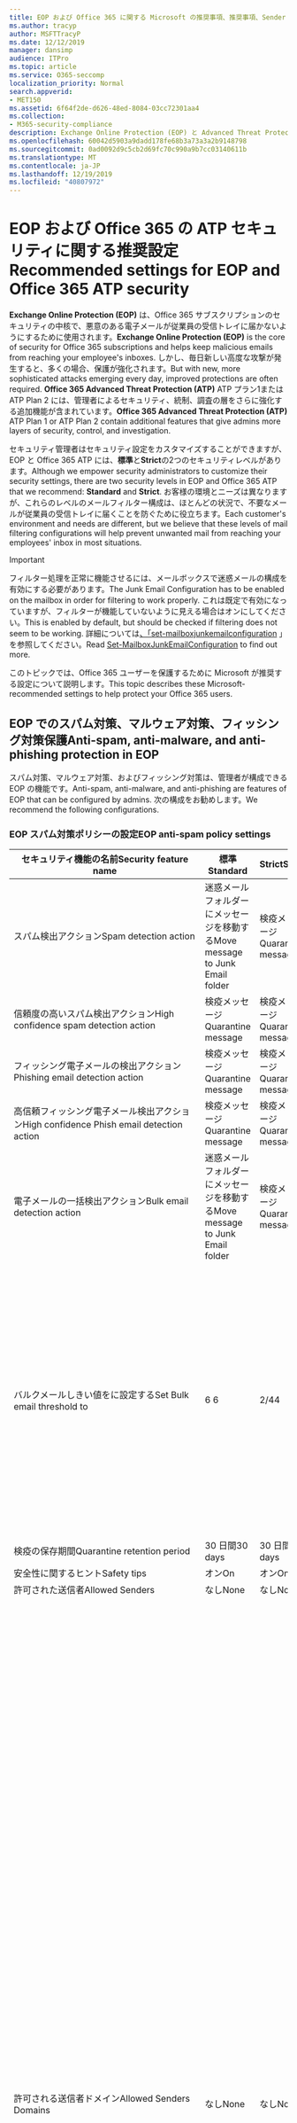 ```yaml
---
title: EOP および Office 365 に関する Microsoft の推奨事項、推奨事項、Sender Policy Framework、ドメインベースのメッセージの報告と適合性、DomainKeys で識別されたメール、手順、使用方法、セキュリティ基準、EOP のベースラインATP、段取り ATP、セットアップ EOP、ATP の構成、EOP、セキュリティ構成の構成
ms.author: tracyp
author: MSFTTracyP
ms.date: 12/12/2019
manager: dansimp
audience: ITPro
ms.topic: article
ms.service: O365-seccomp
localization_priority: Normal
search.appverid:
- MET150
ms.assetid: 6f64f2de-d626-48ed-8084-03cc72301aa4
ms.collection:
- M365-security-compliance
description: Exchange Online Protection (EOP) と Advanced Threat Protection (ATP) のセキュリティ設定のベストプラクティスについて 標準保護に関する現在の推奨事項 より厳しくするには、何を使用する必要がありますか。 Advanced Threat Protection (ATP) も使用している場合、どのようなエクストラを利用できますか?
ms.openlocfilehash: 60042d5903a9dadd178fe68b3a73a3a2b9148798
ms.sourcegitcommit: 0ad0092d9c5cb2d69fc70c990a9b7cc03140611b
ms.translationtype: MT
ms.contentlocale: ja-JP
ms.lasthandoff: 12/19/2019
ms.locfileid: "40807972"
---
```

# <a name="recommended-settings-for-eop-and-office-365-atp-security"></a><span data-ttu-id="9f7b7-106">EOP および Office 365 の ATP セキュリティに関する推奨設定</span><span class="sxs-lookup"><span data-stu-id="9f7b7-106">Recommended settings for EOP and Office 365 ATP security</span></span>

<span data-ttu-id="9f7b7-107">**Exchange Online Protection (EOP)** は、Office 365 サブスクリプションのセキュリティの中核で、悪意のある電子メールが従業員の受信トレイに届かないようにするために使用されます。</span><span class="sxs-lookup"><span data-stu-id="9f7b7-107">**Exchange Online Protection (EOP)** is the core of security for Office 365 subscriptions and helps keep malicious emails from reaching your employee's inboxes.</span></span> <span data-ttu-id="9f7b7-108">しかし、毎日新しい高度な攻撃が発生すると、多くの場合、保護が強化されます。</span><span class="sxs-lookup"><span data-stu-id="9f7b7-108">But with new, more sophisticated attacks emerging every day, improved protections are often required.</span></span> <span data-ttu-id="9f7b7-109">**Office 365 Advanced Threat Protection (ATP)** ATP プラン1または ATP Plan 2 には、管理者によるセキュリティ、統制、調査の層をさらに強化する追加機能が含まれています。</span><span class="sxs-lookup"><span data-stu-id="9f7b7-109">**Office 365 Advanced Threat Protection (ATP)** ATP Plan 1 or ATP Plan 2 contain additional features that give admins more layers of security, control, and investigation.</span></span>

<span data-ttu-id="9f7b7-110">セキュリティ管理者はセキュリティ設定をカスタマイズすることができますが、EOP と Office 365 ATP には、**標準**と**Strict**の2つのセキュリティレベルがあります。</span><span class="sxs-lookup"><span data-stu-id="9f7b7-110">Although we empower security administrators to customize their security settings, there are two security levels in EOP and Office 365 ATP that we recommend: **Standard** and **Strict**.</span></span> <span data-ttu-id="9f7b7-111">お客様の環境とニーズは異なりますが、これらのレベルのメールフィルター構成は、ほとんどの状況で、不要なメールが従業員の受信トレイに届くことを防ぐために役立ちます。</span><span class="sxs-lookup"><span data-stu-id="9f7b7-111">Each customer's environment and needs are different, but we believe that these levels of mail filtering configurations will help prevent unwanted mail from reaching your employees' inbox in most situations.</span></span>

> [!IMPORTANT]
> <span data-ttu-id="9f7b7-112">フィルター処理を正常に機能させるには、メールボックスで迷惑メールの構成を有効にする必要があります。</span><span class="sxs-lookup"><span data-stu-id="9f7b7-112">The Junk Email Configuration has to be enabled on the mailbox in order for filtering to work properly.</span></span> <span data-ttu-id="9f7b7-113">これは既定で有効になっていますが、フィルターが機能していないように見える場合はオンにしてください。</span><span class="sxs-lookup"><span data-stu-id="9f7b7-113">This is enabled by default, but should be checked if filtering does not seem to be working.</span></span> <span data-ttu-id="9f7b7-114">詳細については[、「set-mailboxjunkemailconfiguration](https://docs.microsoft.com/powershell/module/exchange/antispam-antimalware/set-mailboxjunkemailconfiguration) 」を参照してください。</span><span class="sxs-lookup"><span data-stu-id="9f7b7-114">Read [Set-MailboxJunkEmailConfiguration](https://docs.microsoft.com/powershell/module/exchange/antispam-antimalware/set-mailboxjunkemailconfiguration) to find out more.</span></span> 

<span data-ttu-id="9f7b7-115">このトピックでは、Office 365 ユーザーを保護するために Microsoft が推奨する設定について説明します。</span><span class="sxs-lookup"><span data-stu-id="9f7b7-115">This topic describes these Microsoft-recommended settings to help protect your Office 365 users.</span></span>

## <a name="anti-spam-anti-malware-and-anti-phishing-protection-in-eop"></a><span data-ttu-id="9f7b7-116">EOP でのスパム対策、マルウェア対策、フィッシング対策保護</span><span class="sxs-lookup"><span data-stu-id="9f7b7-116">Anti-spam, anti-malware, and anti-phishing protection in EOP</span></span>

<span data-ttu-id="9f7b7-117">スパム対策、マルウェア対策、およびフィッシング対策は、管理者が構成できる EOP の機能です。</span><span class="sxs-lookup"><span data-stu-id="9f7b7-117">Anti-spam, anti-malware, and anti-phishing are features of EOP that can be configured by admins.</span></span> <span data-ttu-id="9f7b7-118">次の構成をお勧めします。</span><span class="sxs-lookup"><span data-stu-id="9f7b7-118">We recommend the following configurations.</span></span>

### <a name="eop-anti-spam-policy-settings"></a><span data-ttu-id="9f7b7-119">EOP スパム対策ポリシーの設定</span><span class="sxs-lookup"><span data-stu-id="9f7b7-119">EOP anti-spam policy settings</span></span>

|<span data-ttu-id="9f7b7-120">セキュリティ機能の名前</span><span class="sxs-lookup"><span data-stu-id="9f7b7-120">Security feature name</span></span>|<span data-ttu-id="9f7b7-121">標準</span><span class="sxs-lookup"><span data-stu-id="9f7b7-121">Standard</span></span>|<span data-ttu-id="9f7b7-122">Strict</span><span class="sxs-lookup"><span data-stu-id="9f7b7-122">Strict</span></span>|<span data-ttu-id="9f7b7-123">コメント</span><span class="sxs-lookup"><span data-stu-id="9f7b7-123">Comment</span></span>|
|---------|---------|---------|---------|
|<span data-ttu-id="9f7b7-124">スパム検出アクション</span><span class="sxs-lookup"><span data-stu-id="9f7b7-124">Spam detection action</span></span>|<span data-ttu-id="9f7b7-125">迷惑メールフォルダーにメッセージを移動する</span><span class="sxs-lookup"><span data-stu-id="9f7b7-125">Move message to Junk Email folder</span></span>|<span data-ttu-id="9f7b7-126">検疫メッセージ</span><span class="sxs-lookup"><span data-stu-id="9f7b7-126">Quarantine message</span></span>||
|<span data-ttu-id="9f7b7-127">信頼度の高いスパム検出アクション</span><span class="sxs-lookup"><span data-stu-id="9f7b7-127">High confidence spam detection action</span></span>|<span data-ttu-id="9f7b7-128">検疫メッセージ</span><span class="sxs-lookup"><span data-stu-id="9f7b7-128">Quarantine message</span></span>|<span data-ttu-id="9f7b7-129">検疫メッセージ</span><span class="sxs-lookup"><span data-stu-id="9f7b7-129">Quarantine message</span></span>||
|<span data-ttu-id="9f7b7-130">フィッシング電子メールの検出アクション</span><span class="sxs-lookup"><span data-stu-id="9f7b7-130">Phishing email detection action</span></span>|<span data-ttu-id="9f7b7-131">検疫メッセージ</span><span class="sxs-lookup"><span data-stu-id="9f7b7-131">Quarantine message</span></span>|<span data-ttu-id="9f7b7-132">検疫メッセージ</span><span class="sxs-lookup"><span data-stu-id="9f7b7-132">Quarantine message</span></span>||
|<span data-ttu-id="9f7b7-133">高信頼フィッシング電子メール検出アクション</span><span class="sxs-lookup"><span data-stu-id="9f7b7-133">High confidence Phish email detection action</span></span>|<span data-ttu-id="9f7b7-134">検疫メッセージ</span><span class="sxs-lookup"><span data-stu-id="9f7b7-134">Quarantine message</span></span>|<span data-ttu-id="9f7b7-135">検疫メッセージ</span><span class="sxs-lookup"><span data-stu-id="9f7b7-135">Quarantine message</span></span>||
|<span data-ttu-id="9f7b7-136">電子メールの一括検出アクション</span><span class="sxs-lookup"><span data-stu-id="9f7b7-136">Bulk email detection action</span></span>|<span data-ttu-id="9f7b7-137">迷惑メールフォルダーにメッセージを移動する</span><span class="sxs-lookup"><span data-stu-id="9f7b7-137">Move message to Junk Email folder</span></span>|<span data-ttu-id="9f7b7-138">検疫メッセージ</span><span class="sxs-lookup"><span data-stu-id="9f7b7-138">Quarantine message</span></span>||
|<span data-ttu-id="9f7b7-139">バルクメールしきい値をに設定する</span><span class="sxs-lookup"><span data-stu-id="9f7b7-139">Set Bulk email threshold to</span></span>|<span data-ttu-id="9f7b7-140">6 </span><span class="sxs-lookup"><span data-stu-id="9f7b7-140">6</span></span>|<span data-ttu-id="9f7b7-141">2/4</span><span class="sxs-lookup"><span data-stu-id="9f7b7-141">4</span></span>|<span data-ttu-id="9f7b7-142">現在、既定値は7ですが、これは6に変更することをお勧めします。</span><span class="sxs-lookup"><span data-stu-id="9f7b7-142">The default value is currently 7, but we recommend that you change it to 6.</span></span> <span data-ttu-id="9f7b7-143">詳細については、「[バルク苦情レベルの値](bulk-complaint-level-values.md)」を参照してください。</span><span class="sxs-lookup"><span data-stu-id="9f7b7-143">For details, see [Bulk Complaint Level values](bulk-complaint-level-values.md).</span></span>|
|<span data-ttu-id="9f7b7-144">検疫の保存期間</span><span class="sxs-lookup"><span data-stu-id="9f7b7-144">Quarantine retention period</span></span>|<span data-ttu-id="9f7b7-145">30 日間</span><span class="sxs-lookup"><span data-stu-id="9f7b7-145">30 days</span></span>|<span data-ttu-id="9f7b7-146">30 日間</span><span class="sxs-lookup"><span data-stu-id="9f7b7-146">30 days</span></span>||
|<span data-ttu-id="9f7b7-147">安全性に関するヒント</span><span class="sxs-lookup"><span data-stu-id="9f7b7-147">Safety tips</span></span>|<span data-ttu-id="9f7b7-148">オン</span><span class="sxs-lookup"><span data-stu-id="9f7b7-148">On</span></span>|<span data-ttu-id="9f7b7-149">オン</span><span class="sxs-lookup"><span data-stu-id="9f7b7-149">On</span></span>||
|<span data-ttu-id="9f7b7-150">許可された送信者</span><span class="sxs-lookup"><span data-stu-id="9f7b7-150">Allowed Senders</span></span>|<span data-ttu-id="9f7b7-151">なし</span><span class="sxs-lookup"><span data-stu-id="9f7b7-151">None</span></span>|<span data-ttu-id="9f7b7-152">なし</span><span class="sxs-lookup"><span data-stu-id="9f7b7-152">None</span></span>||
|<span data-ttu-id="9f7b7-153">許可される送信者ドメイン</span><span class="sxs-lookup"><span data-stu-id="9f7b7-153">Allowed Senders Domains</span></span>|<span data-ttu-id="9f7b7-154">なし</span><span class="sxs-lookup"><span data-stu-id="9f7b7-154">None</span></span>|<span data-ttu-id="9f7b7-155">なし</span><span class="sxs-lookup"><span data-stu-id="9f7b7-155">None</span></span>|<span data-ttu-id="9f7b7-156">自分が所有する (_承認済みドメイン_とも呼ばれる) ドメインを許可された送信者の一覧に追加する必要はありません。</span><span class="sxs-lookup"><span data-stu-id="9f7b7-156">Adding domains that you own (also known as _accepted domains_) to the allowed senders list is not required.</span></span> <span data-ttu-id="9f7b7-157">実際には、悪意のある俳優が、フィルターによって除外されるメールを送信するような機会を作成するため、高いリスクと見なされます。[**スパム対策設定**] ページの [セキュリティ & コンプライアンスセンター] で[スプーフィングインテリジェンス](learn-about-spoof-intelligence.md)を使用して、組織の一部であるドメインを偽装している、または外部ドメインのスプーフィングを行っているすべての送信者を確認します。</span><span class="sxs-lookup"><span data-stu-id="9f7b7-157">In fact, it's considered high risk since it creates opportunities for bad actors to send you mail that would otherwise be filtered out. Use [spoof intelligence](learn-about-spoof-intelligence.md) in the Security & Compliance Center on the **Anti-spam settings** page to review all senders who are spoofing either domains that are part of your organization, or spoofing external domains.</span></span>|
|<span data-ttu-id="9f7b7-158">受信拒否リスト</span><span class="sxs-lookup"><span data-stu-id="9f7b7-158">Blocked Senders</span></span>|<span data-ttu-id="9f7b7-159">なし</span><span class="sxs-lookup"><span data-stu-id="9f7b7-159">None</span></span>|<span data-ttu-id="9f7b7-160">なし</span><span class="sxs-lookup"><span data-stu-id="9f7b7-160">None</span></span>||
|<span data-ttu-id="9f7b7-161">受信拒否ドメイン</span><span class="sxs-lookup"><span data-stu-id="9f7b7-161">Blocked Senders domains</span></span>|<span data-ttu-id="9f7b7-162">なし</span><span class="sxs-lookup"><span data-stu-id="9f7b7-162">None</span></span>|<span data-ttu-id="9f7b7-163">なし</span><span class="sxs-lookup"><span data-stu-id="9f7b7-163">None</span></span>||
|<span data-ttu-id="9f7b7-164">エンドユーザーのスパム通知の頻度</span><span class="sxs-lookup"><span data-stu-id="9f7b7-164">End user spam notification frequency</span></span>|<span data-ttu-id="9f7b7-165">有効</span><span class="sxs-lookup"><span data-stu-id="9f7b7-165">Enabled</span></span>|<span data-ttu-id="9f7b7-166">有効</span><span class="sxs-lookup"><span data-stu-id="9f7b7-166">Enabled</span></span>|<span data-ttu-id="9f7b7-167">3 日間</span><span class="sxs-lookup"><span data-stu-id="9f7b7-167">3 days</span></span>|
|<span data-ttu-id="9f7b7-168">ゼロ時間自動削除</span><span class="sxs-lookup"><span data-stu-id="9f7b7-168">Zero Hour auto purge</span></span>|<span data-ttu-id="9f7b7-169">オン</span><span class="sxs-lookup"><span data-stu-id="9f7b7-169">On</span></span>|<span data-ttu-id="9f7b7-170">オン</span><span class="sxs-lookup"><span data-stu-id="9f7b7-170">On</span></span>|<span data-ttu-id="9f7b7-171">スパムとフィッシング ZAP の両方</span><span class="sxs-lookup"><span data-stu-id="9f7b7-171">For both Spam and Phish ZAP</span></span>|
|<span data-ttu-id="9f7b7-172">MarkAsSpamBulkMail</span><span class="sxs-lookup"><span data-stu-id="9f7b7-172">MarkAsSpamBulkMail</span></span>|<span data-ttu-id="9f7b7-173">オン</span><span class="sxs-lookup"><span data-stu-id="9f7b7-173">On</span></span>|<span data-ttu-id="9f7b7-174">オン</span><span class="sxs-lookup"><span data-stu-id="9f7b7-174">On</span></span>|<span data-ttu-id="9f7b7-175">この設定は、PowerShell でのみ使用できます。</span><span class="sxs-lookup"><span data-stu-id="9f7b7-175">This setting is only available in PowerShell</span></span>|

<span data-ttu-id="9f7b7-176">高度なスパムフィルターと呼ばれる、この記述時に廃止されたスパム対策ポリシーには、その他のパラメーターがいくつかあります。</span><span class="sxs-lookup"><span data-stu-id="9f7b7-176">There are several other parameters in the Anti-spam policy called Advanced Spam filter that are being deprecated at the time of this writing.</span></span> <span data-ttu-id="9f7b7-177">これらの推奨設定は、標準レベルと厳密なレベルの両方で**オフ**にすることをお勧めします。</span><span class="sxs-lookup"><span data-stu-id="9f7b7-177">Our recommended settings for these are to turn them **OFF** for both Standard and Strict levels:</span></span>

|<span data-ttu-id="9f7b7-178">セキュリティ機能の名前</span><span class="sxs-lookup"><span data-stu-id="9f7b7-178">Security feature name</span></span>| <span data-ttu-id="9f7b7-179">Comments</span><span class="sxs-lookup"><span data-stu-id="9f7b7-179">Comments</span></span> |
|---------|---------|
|<span data-ttu-id="9f7b7-180">IncreaseScoreWithImageLinks</span><span class="sxs-lookup"><span data-stu-id="9f7b7-180">IncreaseScoreWithImageLinks</span></span>| |
|<span data-ttu-id="9f7b7-181">IncreaseScoreWithNumericIps</span><span class="sxs-lookup"><span data-stu-id="9f7b7-181">IncreaseScoreWithNumericIps</span></span>| |
|<span data-ttu-id="9f7b7-182">IncreaseScoreWithRedirectToOtherPort</span><span class="sxs-lookup"><span data-stu-id="9f7b7-182">IncreaseScoreWithRedirectToOtherPort</span></span>| |
|<span data-ttu-id="9f7b7-183">IncreaseScoreWithBizOrInfoUrls</span><span class="sxs-lookup"><span data-stu-id="9f7b7-183">IncreaseScoreWithBizOrInfoUrls</span></span>| |
|<span data-ttu-id="9f7b7-184">MarkAsSpamEmptyMessages</span><span class="sxs-lookup"><span data-stu-id="9f7b7-184">MarkAsSpamEmptyMessages</span></span>| |
|<span data-ttu-id="9f7b7-185">MarkAsSpamJavaScriptInHtml</span><span class="sxs-lookup"><span data-stu-id="9f7b7-185">MarkAsSpamJavaScriptInHtml</span></span>| |
|<span data-ttu-id="9f7b7-186">MarkAsSpamFramesInHtml</span><span class="sxs-lookup"><span data-stu-id="9f7b7-186">MarkAsSpamFramesInHtml</span></span>| |
|<span data-ttu-id="9f7b7-187">MarkAsSpamObjectTagsInHtml</span><span class="sxs-lookup"><span data-stu-id="9f7b7-187">MarkAsSpamObjectTagsInHtml</span></span>| |
|<span data-ttu-id="9f7b7-188">MarkAsSpamEmbedTagsInHtml</span><span class="sxs-lookup"><span data-stu-id="9f7b7-188">MarkAsSpamEmbedTagsInHtml</span></span>| |
|<span data-ttu-id="9f7b7-189">MarkAsSpamFormTagsInHtml</span><span class="sxs-lookup"><span data-stu-id="9f7b7-189">MarkAsSpamFormTagsInHtml</span></span>| |
|<span data-ttu-id="9f7b7-190">MarkAsSpamWebBugsInHtml</span><span class="sxs-lookup"><span data-stu-id="9f7b7-190">MarkAsSpamWebBugsInHtml</span></span>| |
|<span data-ttu-id="9f7b7-191">MarkAsSpamSensitiveWordList</span><span class="sxs-lookup"><span data-stu-id="9f7b7-191">MarkAsSpamSensitiveWordList</span></span>| |
|<span data-ttu-id="9f7b7-192">MarkAsSpamFromAddressAuthFail</span><span class="sxs-lookup"><span data-stu-id="9f7b7-192">MarkAsSpamFromAddressAuthFail</span></span>| |
|<span data-ttu-id="9f7b7-193">MarkAsSpamNdrBackscatter</span><span class="sxs-lookup"><span data-stu-id="9f7b7-193">MarkAsSpamNdrBackscatter</span></span>| |
|<span data-ttu-id="9f7b7-194">MarkAsSpamSpfRecordHardFail</span><span class="sxs-lookup"><span data-stu-id="9f7b7-194">MarkAsSpamSpfRecordHardFail</span></span>| |

#### <a name="eop-outbound-spam-filter-policy-settings"></a><span data-ttu-id="9f7b7-195">EOP 送信スパムフィルターポリシーの設定</span><span class="sxs-lookup"><span data-stu-id="9f7b7-195">EOP outbound spam filter policy settings</span></span>

|<span data-ttu-id="9f7b7-196">セキュリティ機能の名前</span><span class="sxs-lookup"><span data-stu-id="9f7b7-196">Security feature name</span></span>|<span data-ttu-id="9f7b7-197">標準</span><span class="sxs-lookup"><span data-stu-id="9f7b7-197">Standard</span></span>|<span data-ttu-id="9f7b7-198">Strict</span><span class="sxs-lookup"><span data-stu-id="9f7b7-198">Strict</span></span>|<span data-ttu-id="9f7b7-199">コメント</span><span class="sxs-lookup"><span data-stu-id="9f7b7-199">Comment</span></span>|
|---------|---------|---------|---------|
|<span data-ttu-id="9f7b7-200">送信スパムポリシーの受信者の制限-外部時間の制限</span><span class="sxs-lookup"><span data-stu-id="9f7b7-200">Outbound spam policy Recipient Limits - External hourly limit</span></span>|<span data-ttu-id="9f7b7-201">500</span><span class="sxs-lookup"><span data-stu-id="9f7b7-201">500</span></span>|<span data-ttu-id="9f7b7-202">400</span><span class="sxs-lookup"><span data-stu-id="9f7b7-202">400</span></span>||
|<span data-ttu-id="9f7b7-203">送信スパムポリシーの受信者の制限-内部時間の制限</span><span class="sxs-lookup"><span data-stu-id="9f7b7-203">Outbound spam policy Recipient Limits - Internal hourly limit</span></span>|<span data-ttu-id="9f7b7-204">1000</span><span class="sxs-lookup"><span data-stu-id="9f7b7-204">1000</span></span>|<span data-ttu-id="9f7b7-205">800</span><span class="sxs-lookup"><span data-stu-id="9f7b7-205">800</span></span>||
|<span data-ttu-id="9f7b7-206">送信スパムポリシー受信者の制限-毎日の制限</span><span class="sxs-lookup"><span data-stu-id="9f7b7-206">Outbound spam policy Recipient Limits - Daily limit</span></span>|<span data-ttu-id="9f7b7-207">1000</span><span class="sxs-lookup"><span data-stu-id="9f7b7-207">1000</span></span>|<span data-ttu-id="9f7b7-208">800</span><span class="sxs-lookup"><span data-stu-id="9f7b7-208">800</span></span>||
|<span data-ttu-id="9f7b7-209">ユーザーが制限を超えた場合のアクション</span><span class="sxs-lookup"><span data-stu-id="9f7b7-209">Action when a user exceeds the limits</span></span>|<span data-ttu-id="9f7b7-210">ユーザーがメールを送信するのを制限する</span><span class="sxs-lookup"><span data-stu-id="9f7b7-210">Restrict the user from sending mail</span></span>|<span data-ttu-id="9f7b7-211">ユーザーがメールを送信するのを制限する</span><span class="sxs-lookup"><span data-stu-id="9f7b7-211">Restrict the user from sending mail</span></span>||

### <a name="eop-anti-malware-policy-settings"></a><span data-ttu-id="9f7b7-212">EOP マルウェア対策ポリシー設定</span><span class="sxs-lookup"><span data-stu-id="9f7b7-212">EOP anti-malware policy settings</span></span>

|<span data-ttu-id="9f7b7-213">セキュリティ機能の名前</span><span class="sxs-lookup"><span data-stu-id="9f7b7-213">Security feature name</span></span>|<span data-ttu-id="9f7b7-214">標準</span><span class="sxs-lookup"><span data-stu-id="9f7b7-214">Standard</span></span>|<span data-ttu-id="9f7b7-215">Strict</span><span class="sxs-lookup"><span data-stu-id="9f7b7-215">Strict</span></span>|<span data-ttu-id="9f7b7-216">コメント</span><span class="sxs-lookup"><span data-stu-id="9f7b7-216">Comment</span></span>|
|---------|---------|---------|---------|
|<span data-ttu-id="9f7b7-217">マルウェア検出応答</span><span class="sxs-lookup"><span data-stu-id="9f7b7-217">Malware Detection Response</span></span>|<span data-ttu-id="9f7b7-218">いいえ</span><span class="sxs-lookup"><span data-stu-id="9f7b7-218">No</span></span>|<span data-ttu-id="9f7b7-219">いいえ</span><span class="sxs-lookup"><span data-stu-id="9f7b7-219">No</span></span>|<span data-ttu-id="9f7b7-220">マルウェアが電子メールの添付ファイルで検出されると、メッセージは検疫され、管理者のみが解放できるようになります。</span><span class="sxs-lookup"><span data-stu-id="9f7b7-220">If malware is detected in an email attachment, the message will be quarantined and can be released only by an admin.</span></span>|
|<span data-ttu-id="9f7b7-221">不審なファイルの種類をブロックするための "一般的な添付ファイルの種類のフィルター"</span><span class="sxs-lookup"><span data-stu-id="9f7b7-221">"Common Attachment Type Filter" for blocking suspicious file types</span></span>|<span data-ttu-id="9f7b7-222">オン</span><span class="sxs-lookup"><span data-stu-id="9f7b7-222">On</span></span>|<span data-ttu-id="9f7b7-223">オン</span><span class="sxs-lookup"><span data-stu-id="9f7b7-223">On</span></span>||
|<span data-ttu-id="9f7b7-224">マルウェアのゼロ時間の自動削除</span><span class="sxs-lookup"><span data-stu-id="9f7b7-224">Malware Zero-hour Auto Purge</span></span>|<span data-ttu-id="9f7b7-225">オン</span><span class="sxs-lookup"><span data-stu-id="9f7b7-225">On</span></span>|<span data-ttu-id="9f7b7-226">オン</span><span class="sxs-lookup"><span data-stu-id="9f7b7-226">On</span></span>||
|<span data-ttu-id="9f7b7-227">配信されていないメッセージの内部送信者に通知する</span><span class="sxs-lookup"><span data-stu-id="9f7b7-227">Notify internal senders of the undelivered message</span></span>|<span data-ttu-id="9f7b7-228">無効</span><span class="sxs-lookup"><span data-stu-id="9f7b7-228">Disabled</span></span>|<span data-ttu-id="9f7b7-229">無効</span><span class="sxs-lookup"><span data-stu-id="9f7b7-229">Disabled</span></span>||
|<span data-ttu-id="9f7b7-230">配信されていないメッセージの外部送信者に通知する</span><span class="sxs-lookup"><span data-stu-id="9f7b7-230">Notify external senders of the undelivered message</span></span>|<span data-ttu-id="9f7b7-231">無効</span><span class="sxs-lookup"><span data-stu-id="9f7b7-231">Disabled</span></span>|<span data-ttu-id="9f7b7-232">無効</span><span class="sxs-lookup"><span data-stu-id="9f7b7-232">Disabled</span></span>||

### <a name="eop-anti-phishing-policy-settings"></a><span data-ttu-id="9f7b7-233">EOP フィッシング対策ポリシー設定</span><span class="sxs-lookup"><span data-stu-id="9f7b7-233">EOP anti-phishing policy settings</span></span>

|<span data-ttu-id="9f7b7-234">セキュリティ機能の名前</span><span class="sxs-lookup"><span data-stu-id="9f7b7-234">Security feature name</span></span>|<span data-ttu-id="9f7b7-235">標準</span><span class="sxs-lookup"><span data-stu-id="9f7b7-235">Standard</span></span>|<span data-ttu-id="9f7b7-236">Strict</span><span class="sxs-lookup"><span data-stu-id="9f7b7-236">Strict</span></span>|<span data-ttu-id="9f7b7-237">コメント</span><span class="sxs-lookup"><span data-stu-id="9f7b7-237">Comment</span></span>|
|---------|---------|---------|---------|
|<span data-ttu-id="9f7b7-238">スプーフィング対策保護を有効にする</span><span class="sxs-lookup"><span data-stu-id="9f7b7-238">Enable anti-spoofing protection</span></span>|<span data-ttu-id="9f7b7-239">オン</span><span class="sxs-lookup"><span data-stu-id="9f7b7-239">On</span></span>|<span data-ttu-id="9f7b7-240">オン</span><span class="sxs-lookup"><span data-stu-id="9f7b7-240">On</span></span>||
|<span data-ttu-id="9f7b7-241">認証されていない送信者を有効にする (タグ付け)</span><span class="sxs-lookup"><span data-stu-id="9f7b7-241">Enable Unauthenticated Sender (tagging)</span></span>|<span data-ttu-id="9f7b7-242">オン</span><span class="sxs-lookup"><span data-stu-id="9f7b7-242">On</span></span>|<span data-ttu-id="9f7b7-243">オン</span><span class="sxs-lookup"><span data-stu-id="9f7b7-243">On</span></span>||
|<span data-ttu-id="9f7b7-244">ドメインのスプーフィングが許可されていないユーザーによって電子メールが送信された場合</span><span class="sxs-lookup"><span data-stu-id="9f7b7-244">If email is sent by someone who's not allowed to spoof your domain</span></span>|<span data-ttu-id="9f7b7-245">受信者の迷惑メールフォルダーにメッセージを移動する</span><span class="sxs-lookup"><span data-stu-id="9f7b7-245">Move message to the recipients' Junk Email folders</span></span>|<span data-ttu-id="9f7b7-246">メッセージを検疫する</span><span class="sxs-lookup"><span data-stu-id="9f7b7-246">Quarantine the message</span></span>||

## <a name="office-365-advanced-threat-protection-security"></a><span data-ttu-id="9f7b7-247">Office 365 Advanced Threat Protection セキュリティ</span><span class="sxs-lookup"><span data-stu-id="9f7b7-247">Office 365 Advanced Threat Protection security</span></span>

<span data-ttu-id="9f7b7-248">その他のセキュリティ上の利点には、Office 365 Advanced Threat Protection (ATP) サブスクリプションが付属しています。</span><span class="sxs-lookup"><span data-stu-id="9f7b7-248">Additional security benefits come with an Office 365 Advanced Threat Protection (ATP) subscription.</span></span> <span data-ttu-id="9f7b7-249">最新のニュースと情報については、「 [Office 365 ATP の新機能](whats-new-in-office-365-atp.md)」を参照してください。</span><span class="sxs-lookup"><span data-stu-id="9f7b7-249">For the latest news and information, you can see [What's new in Office 365 ATP](whats-new-in-office-365-atp.md).</span></span>

<span data-ttu-id="9f7b7-250">Office 365 ATP には、悪意のある添付ファイルを含む電子メールを配信できないようにする安全な添付ファイルおよび安全なリンクのポリシーが含まれており、ユーザーは安全でない可能性のある Url をクリックすることになります。</span><span class="sxs-lookup"><span data-stu-id="9f7b7-250">Office 365 ATP includes the Safe Attachment and Safe Links policies to prevent email with potentially malicious attachments from being delivered, and to keep users from clicking potentially unsafe URLs.</span></span>

> [!IMPORTANT]
> <span data-ttu-id="9f7b7-251">高度なフィッシング対策は、Office 365 ATP サブスクリプションの利点の1つです。</span><span class="sxs-lookup"><span data-stu-id="9f7b7-251">Advanced anti-phishing is one of the benefits of an Office 365 ATP subscription.</span></span> <span data-ttu-id="9f7b7-252">既定では有効になっていますが、メールのフィルターを開始する前に、少なくとも1つのフィッシング対策ポリシーを構成***する必要があり***ます。</span><span class="sxs-lookup"><span data-stu-id="9f7b7-252">Although it's enabled by default, you ***must*** configure at least one anti-phishing policy before it can start filtering mail.</span></span> <span data-ttu-id="9f7b7-253">フィッシング対策ポリシーの構成を忘れると、ユーザーが危険な電子メールに公開される可能性があります。</span><span class="sxs-lookup"><span data-stu-id="9f7b7-253">Forgetting to configure anti-phishing policies could exposes users to risky emails.</span></span> <span data-ttu-id="9f7b7-254">Office 365 ATP サブスクリプションを追加した後は、必ずフィッシング対策ポリシーを構成してください。</span><span class="sxs-lookup"><span data-stu-id="9f7b7-254">Be sure to configure your anti-phishing policies after you add an Office 365 ATP subscription.</span></span>

<span data-ttu-id="9f7b7-255">EOP に Office 365 ATP サブスクリプションを追加した場合は、次の構成を設定します。</span><span class="sxs-lookup"><span data-stu-id="9f7b7-255">If you've added an Office 365 ATP subscription to your EOP, set the following configurations.</span></span>

### <a name="office-atp-anti-phishing-policy-settings"></a><span data-ttu-id="9f7b7-256">Office ATP のフィッシング対策ポリシー設定</span><span class="sxs-lookup"><span data-stu-id="9f7b7-256">Office ATP anti-phishing policy settings</span></span>

<span data-ttu-id="9f7b7-257">EOP のお客様は、前述したように基本的なフィッシング対策を行いますが、Office 365 ATP には、攻撃を防止、検出、修復するのに役立つ機能と制御が追加されています。</span><span class="sxs-lookup"><span data-stu-id="9f7b7-257">EOP customers get basic anti-phishing as previously described, but Office 365 ATP includes more features and control to help prevent, detect, and remediate against attacks.</span></span>

|<span data-ttu-id="9f7b7-258">偽装セキュリティ機能の名前</span><span class="sxs-lookup"><span data-stu-id="9f7b7-258">Impersonation security feature name</span></span>|<span data-ttu-id="9f7b7-259">標準</span><span class="sxs-lookup"><span data-stu-id="9f7b7-259">Standard</span></span>|<span data-ttu-id="9f7b7-260">Strict</span><span class="sxs-lookup"><span data-stu-id="9f7b7-260">Strict</span></span>|<span data-ttu-id="9f7b7-261">コメント</span><span class="sxs-lookup"><span data-stu-id="9f7b7-261">Comment</span></span>|
|---------|---------|---------|---------|
|<span data-ttu-id="9f7b7-262">(偽装ポリシーの編集)保護するユーザーを追加する</span><span class="sxs-lookup"><span data-stu-id="9f7b7-262">(Edit impersonation policy) Add users to protect</span></span>|<span data-ttu-id="9f7b7-263">オン</span><span class="sxs-lookup"><span data-stu-id="9f7b7-263">On</span></span>|<span data-ttu-id="9f7b7-264">オン</span><span class="sxs-lookup"><span data-stu-id="9f7b7-264">On</span></span>|<span data-ttu-id="9f7b7-265">組織によって異なりますが、主要な役割でユーザーを追加することをお勧めします。</span><span class="sxs-lookup"><span data-stu-id="9f7b7-265">Depends on your organization, but we recommend adding users in key roles.</span></span> <span data-ttu-id="9f7b7-266">内部的には、CEO、CFO、その他のシニアリーダーである可能性があります。</span><span class="sxs-lookup"><span data-stu-id="9f7b7-266">Internally, these might be your CEO, CFO, and other senior leaders.</span></span> <span data-ttu-id="9f7b7-267">外部には、協議会のメンバーまたは取締役会を含めることができます。</span><span class="sxs-lookup"><span data-stu-id="9f7b7-267">Externally, these could include council members or your board of directors.</span></span>|
|<span data-ttu-id="9f7b7-268">(偽装ポリシーの編集)自分が所有しているドメインを自動的に追加する</span><span class="sxs-lookup"><span data-stu-id="9f7b7-268">(Edit impersonation policy) Automatically include the domains I own</span></span>|<span data-ttu-id="9f7b7-269">オン</span><span class="sxs-lookup"><span data-stu-id="9f7b7-269">On</span></span>|<span data-ttu-id="9f7b7-270">オン</span><span class="sxs-lookup"><span data-stu-id="9f7b7-270">On</span></span>||
|<span data-ttu-id="9f7b7-271">(偽装ポリシーの編集)カスタムドメインを含める</span><span class="sxs-lookup"><span data-stu-id="9f7b7-271">(Edit impersonation policy) Include custom domains</span></span>|<span data-ttu-id="9f7b7-272">オン</span><span class="sxs-lookup"><span data-stu-id="9f7b7-272">On</span></span>|<span data-ttu-id="9f7b7-273">オン</span><span class="sxs-lookup"><span data-stu-id="9f7b7-273">On</span></span>|<span data-ttu-id="9f7b7-274">組織によって異なりますが、自分が所有していない大部分のドメインを追加することをお勧めします。</span><span class="sxs-lookup"><span data-stu-id="9f7b7-274">Depends on your organization, but we recommend adding domains you interact with most that you don't own.</span></span>|
|<span data-ttu-id="9f7b7-275">指定した偽装ユーザーによって電子メールが送信された場合</span><span class="sxs-lookup"><span data-stu-id="9f7b7-275">If email is sent by an impersonated user you specified</span></span>|<span data-ttu-id="9f7b7-276">メッセージを検疫する</span><span class="sxs-lookup"><span data-stu-id="9f7b7-276">Quarantine the message</span></span>|<span data-ttu-id="9f7b7-277">メッセージを検疫する</span><span class="sxs-lookup"><span data-stu-id="9f7b7-277">Quarantine the message</span></span>||
|<span data-ttu-id="9f7b7-278">指定した偽装ドメインによって電子メールが送信される場合</span><span class="sxs-lookup"><span data-stu-id="9f7b7-278">If email is sent by an impersonated domain you specified</span></span>|<span data-ttu-id="9f7b7-279">メッセージを検疫する</span><span class="sxs-lookup"><span data-stu-id="9f7b7-279">Quarantine the message</span></span>|<span data-ttu-id="9f7b7-280">メッセージを検疫する</span><span class="sxs-lookup"><span data-stu-id="9f7b7-280">Quarantine the message</span></span>||
|<span data-ttu-id="9f7b7-281">偽装ユーザーのヒントを表示する</span><span class="sxs-lookup"><span data-stu-id="9f7b7-281">Show tip for impersonated users</span></span>|<span data-ttu-id="9f7b7-282">オン</span><span class="sxs-lookup"><span data-stu-id="9f7b7-282">On</span></span>|<span data-ttu-id="9f7b7-283">オン</span><span class="sxs-lookup"><span data-stu-id="9f7b7-283">On</span></span>||
|<span data-ttu-id="9f7b7-284">偽装ドメインのヒントを表示する</span><span class="sxs-lookup"><span data-stu-id="9f7b7-284">Show tip for impersonated domains</span></span>|<span data-ttu-id="9f7b7-285">オン</span><span class="sxs-lookup"><span data-stu-id="9f7b7-285">On</span></span>|<span data-ttu-id="9f7b7-286">オン</span><span class="sxs-lookup"><span data-stu-id="9f7b7-286">On</span></span>||
|<span data-ttu-id="9f7b7-287">通常と異なる文字にヒントを表示する</span><span class="sxs-lookup"><span data-stu-id="9f7b7-287">Show tip for unusual characters</span></span>|<span data-ttu-id="9f7b7-288">オン</span><span class="sxs-lookup"><span data-stu-id="9f7b7-288">On</span></span>|<span data-ttu-id="9f7b7-289">オン</span><span class="sxs-lookup"><span data-stu-id="9f7b7-289">On</span></span>||
|<span data-ttu-id="9f7b7-290">メールボックスインテリジェンスを有効にする</span><span class="sxs-lookup"><span data-stu-id="9f7b7-290">Enable Mailbox intelligence</span></span>|<span data-ttu-id="9f7b7-291">オン</span><span class="sxs-lookup"><span data-stu-id="9f7b7-291">On</span></span>|<span data-ttu-id="9f7b7-292">オン</span><span class="sxs-lookup"><span data-stu-id="9f7b7-292">On</span></span>||
|<span data-ttu-id="9f7b7-293">メールボックスインテリジェンスベースの偽装保護を有効にする</span><span class="sxs-lookup"><span data-stu-id="9f7b7-293">Enable Mailbox intelligence based impersonation protection</span></span>|<span data-ttu-id="9f7b7-294">オン</span><span class="sxs-lookup"><span data-stu-id="9f7b7-294">On</span></span>|<span data-ttu-id="9f7b7-295">オン</span><span class="sxs-lookup"><span data-stu-id="9f7b7-295">On</span></span>||
|<span data-ttu-id="9f7b7-296">メールボックスインテリジェンスで保護された偽装ユーザーによって電子メールが送信される場合</span><span class="sxs-lookup"><span data-stu-id="9f7b7-296">If email is sent by an impersonated user protected by mailbox intelligence</span></span>|<span data-ttu-id="9f7b7-297">受信者の迷惑メールフォルダーにメッセージを移動する</span><span class="sxs-lookup"><span data-stu-id="9f7b7-297">Move message to the recipients' Junk Email folders</span></span>|<span data-ttu-id="9f7b7-298">メッセージを検疫する</span><span class="sxs-lookup"><span data-stu-id="9f7b7-298">Quarantine the message</span></span>||
|<span data-ttu-id="9f7b7-299">(偽装ポリシーの編集)信頼できる差出人とドメインを追加する</span><span class="sxs-lookup"><span data-stu-id="9f7b7-299">(Edit impersonation policy) Add trusted senders and domains</span></span>|<span data-ttu-id="9f7b7-300">なし</span><span class="sxs-lookup"><span data-stu-id="9f7b7-300">None</span></span>|<span data-ttu-id="9f7b7-301">なし</span><span class="sxs-lookup"><span data-stu-id="9f7b7-301">None</span></span>|<span data-ttu-id="9f7b7-302">組織によって異なりますが、誤ってフィッシングとしてマークされるユーザーまたはドメインを追加することをお勧めします。</span><span class="sxs-lookup"><span data-stu-id="9f7b7-302">Depends on your organization, but we recommend adding users or domains that incorrectly get marked as phish due to impersonation only and not other filters.</span></span>|

|<span data-ttu-id="9f7b7-303">スプーフィングセキュリティ機能の名前</span><span class="sxs-lookup"><span data-stu-id="9f7b7-303">Spoof security feature name</span></span>|<span data-ttu-id="9f7b7-304">標準</span><span class="sxs-lookup"><span data-stu-id="9f7b7-304">Standard</span></span>|<span data-ttu-id="9f7b7-305">Strict</span><span class="sxs-lookup"><span data-stu-id="9f7b7-305">Strict</span></span>|<span data-ttu-id="9f7b7-306">コメント</span><span class="sxs-lookup"><span data-stu-id="9f7b7-306">Comment</span></span>|
|---------|---------|---------|---------|
|<span data-ttu-id="9f7b7-307">スプーフィング対策保護を有効にする</span><span class="sxs-lookup"><span data-stu-id="9f7b7-307">Enable anti-spoofing protection</span></span>|<span data-ttu-id="9f7b7-308">オン</span><span class="sxs-lookup"><span data-stu-id="9f7b7-308">On</span></span>|<span data-ttu-id="9f7b7-309">オン</span><span class="sxs-lookup"><span data-stu-id="9f7b7-309">On</span></span>||
|<span data-ttu-id="9f7b7-310">認証されていない送信者を有効にする (タグ付け)</span><span class="sxs-lookup"><span data-stu-id="9f7b7-310">Enable Unauthenticated Sender (tagging)</span></span>|<span data-ttu-id="9f7b7-311">オン</span><span class="sxs-lookup"><span data-stu-id="9f7b7-311">On</span></span>|<span data-ttu-id="9f7b7-312">オン</span><span class="sxs-lookup"><span data-stu-id="9f7b7-312">On</span></span>||
|<span data-ttu-id="9f7b7-313">ドメインのスプーフィングが許可されていないユーザーによって電子メールが送信された場合</span><span class="sxs-lookup"><span data-stu-id="9f7b7-313">If email is sent by someone who's not allowed to spoof your domain</span></span>|<span data-ttu-id="9f7b7-314">受信者の迷惑メールフォルダーにメッセージを移動する</span><span class="sxs-lookup"><span data-stu-id="9f7b7-314">Move message to the recipients' Junk Email folders</span></span>|<span data-ttu-id="9f7b7-315">メッセージを検疫する</span><span class="sxs-lookup"><span data-stu-id="9f7b7-315">Quarantine the message</span></span>||
|<span data-ttu-id="9f7b7-316">Enableauthenticationsaf Etytip</span><span class="sxs-lookup"><span data-stu-id="9f7b7-316">EnableAuthenticationSafetyTip</span></span>|<span data-ttu-id="9f7b7-317">True</span><span class="sxs-lookup"><span data-stu-id="9f7b7-317">True</span></span>|<span data-ttu-id="9f7b7-318">True</span><span class="sxs-lookup"><span data-stu-id="9f7b7-318">True</span></span>|<span data-ttu-id="9f7b7-319">この設定は、PowerShell でのみ使用できます。</span><span class="sxs-lookup"><span data-stu-id="9f7b7-319">This setting is only available in PowerShell</span></span>|
|<span data-ttu-id="9f7b7-320">Enableauthenticationsoftpass Saf Etytip</span><span class="sxs-lookup"><span data-stu-id="9f7b7-320">EnableAuthenticationSoftPassSafetyTip</span></span>|<span data-ttu-id="9f7b7-321">False</span><span class="sxs-lookup"><span data-stu-id="9f7b7-321">False</span></span>|<span data-ttu-id="9f7b7-322">True</span><span class="sxs-lookup"><span data-stu-id="9f7b7-322">True</span></span>|<span data-ttu-id="9f7b7-323">この設定は、PowerShell でのみ使用できます。</span><span class="sxs-lookup"><span data-stu-id="9f7b7-323">This setting is only available in PowerShell</span></span>|
|<span data-ttu-id="9f7b7-324">EnableSuspiciousSafetyTip</span><span class="sxs-lookup"><span data-stu-id="9f7b7-324">EnableSuspiciousSafetyTip</span></span>|<span data-ttu-id="9f7b7-325">False</span><span class="sxs-lookup"><span data-stu-id="9f7b7-325">False</span></span>|<span data-ttu-id="9f7b7-326">True</span><span class="sxs-lookup"><span data-stu-id="9f7b7-326">True</span></span>|<span data-ttu-id="9f7b7-327">この設定は、PowerShell でのみ使用できます。</span><span class="sxs-lookup"><span data-stu-id="9f7b7-327">This setting is only available in PowerShell</span></span>|
|<span data-ttu-id="9f7b7-328">TreatSoftPassAsAuthenticated</span><span class="sxs-lookup"><span data-stu-id="9f7b7-328">TreatSoftPassAsAuthenticated</span></span>|<span data-ttu-id="9f7b7-329">True</span><span class="sxs-lookup"><span data-stu-id="9f7b7-329">True</span></span>|<span data-ttu-id="9f7b7-330">False</span><span class="sxs-lookup"><span data-stu-id="9f7b7-330">False</span></span>|<span data-ttu-id="9f7b7-331">この設定は、PowerShell でのみ使用できます。</span><span class="sxs-lookup"><span data-stu-id="9f7b7-331">This setting is only available in PowerShell</span></span>|

|<span data-ttu-id="9f7b7-332">詳細設定のセキュリティ機能の名前</span><span class="sxs-lookup"><span data-stu-id="9f7b7-332">Advanced settings security feature name</span></span>|<span data-ttu-id="9f7b7-333">標準</span><span class="sxs-lookup"><span data-stu-id="9f7b7-333">Standard</span></span>|<span data-ttu-id="9f7b7-334">Strict</span><span class="sxs-lookup"><span data-stu-id="9f7b7-334">Strict</span></span>|<span data-ttu-id="9f7b7-335">コメント</span><span class="sxs-lookup"><span data-stu-id="9f7b7-335">Comment</span></span>|
|---------|---------|---------|---------|
|<span data-ttu-id="9f7b7-336">高度なフィッシングしきい値</span><span class="sxs-lookup"><span data-stu-id="9f7b7-336">Advanced phishing thresholds</span></span>|<span data-ttu-id="9f7b7-337">2-アグレッシブ</span><span class="sxs-lookup"><span data-stu-id="9f7b7-337">2 - Aggressive</span></span>|<span data-ttu-id="9f7b7-338">3つ以上のアグレッシブ</span><span class="sxs-lookup"><span data-stu-id="9f7b7-338">3 - More aggressive</span></span>||

### <a name="safe-links-settings"></a><span data-ttu-id="9f7b7-339">安全なリンクの設定</span><span class="sxs-lookup"><span data-stu-id="9f7b7-339">Safe Links settings</span></span>

|<span data-ttu-id="9f7b7-340">セキュリティ機能の名前</span><span class="sxs-lookup"><span data-stu-id="9f7b7-340">Security feature name</span></span>|<span data-ttu-id="9f7b7-341">標準</span><span class="sxs-lookup"><span data-stu-id="9f7b7-341">Standard</span></span>|<span data-ttu-id="9f7b7-342">Strict</span><span class="sxs-lookup"><span data-stu-id="9f7b7-342">Strict</span></span>|<span data-ttu-id="9f7b7-343">コメント</span><span class="sxs-lookup"><span data-stu-id="9f7b7-343">Comment</span></span>|
|---------|---------|---------|---------|
|<span data-ttu-id="9f7b7-344">Office 365 アプリの ATP Safe Links、Office for iOS、および Android を使用する</span><span class="sxs-lookup"><span data-stu-id="9f7b7-344">Use ATP Safe Links in Office 365 Apps, Office for iOS and Android</span></span>|<span data-ttu-id="9f7b7-345">有効</span><span class="sxs-lookup"><span data-stu-id="9f7b7-345">Enabled</span></span>|<span data-ttu-id="9f7b7-346">有効</span><span class="sxs-lookup"><span data-stu-id="9f7b7-346">Enabled</span></span>|<span data-ttu-id="9f7b7-347">これは、組織全体に適用される ATP の安全なリンクポリシーに該当します。</span><span class="sxs-lookup"><span data-stu-id="9f7b7-347">This falls under the ATP Safe Links Policies that apply to the entire organization</span></span>|
<span data-ttu-id="9f7b7-348">ユーザーが [安全なリンク] をクリックしたときに追跡しない</span><span class="sxs-lookup"><span data-stu-id="9f7b7-348">Do not track when users click safe links</span></span>|<span data-ttu-id="9f7b7-349">無効</span><span class="sxs-lookup"><span data-stu-id="9f7b7-349">Disabled</span></span>|<span data-ttu-id="9f7b7-350">無効</span><span class="sxs-lookup"><span data-stu-id="9f7b7-350">Disabled</span></span>|<span data-ttu-id="9f7b7-351">これは、組織全体に適用される ATP の安全なリンクポリシーに該当します。</span><span class="sxs-lookup"><span data-stu-id="9f7b7-351">This falls under the ATP Safe Links Policies that apply to the entire organization</span></span>|
|<span data-ttu-id="9f7b7-352">ユーザーが元の URL への安全なリンクをクリックできないようにする</span><span class="sxs-lookup"><span data-stu-id="9f7b7-352">Do not let users click through safe links to original URL</span></span>|<span data-ttu-id="9f7b7-353">有効</span><span class="sxs-lookup"><span data-stu-id="9f7b7-353">Enabled</span></span>|<span data-ttu-id="9f7b7-354">有効</span><span class="sxs-lookup"><span data-stu-id="9f7b7-354">Enabled</span></span>|<span data-ttu-id="9f7b7-355">これは、組織全体に適用される ATP の安全なリンクポリシーに該当します。</span><span class="sxs-lookup"><span data-stu-id="9f7b7-355">This falls under the ATP Safe Links Policies that apply to the entire organization</span></span>|
|<span data-ttu-id="9f7b7-356">メッセージ内の不明な潜在的な悪意のある Url に対するアクション</span><span class="sxs-lookup"><span data-stu-id="9f7b7-356">Action for unknown potentially malicious URLs in messages</span></span>|<span data-ttu-id="9f7b7-357">オン</span><span class="sxs-lookup"><span data-stu-id="9f7b7-357">On</span></span>|<span data-ttu-id="9f7b7-358">オン</span><span class="sxs-lookup"><span data-stu-id="9f7b7-358">On</span></span>||
|<span data-ttu-id="9f7b7-359">疑わしいリンクおよびファイルを指すリンクのリアルタイム URL スキャンを適用する</span><span class="sxs-lookup"><span data-stu-id="9f7b7-359">Apply real-time URL scanning for suspicious links and links that point to files</span></span>|<span data-ttu-id="9f7b7-360">有効</span><span class="sxs-lookup"><span data-stu-id="9f7b7-360">Enabled</span></span>|<span data-ttu-id="9f7b7-361">有効</span><span class="sxs-lookup"><span data-stu-id="9f7b7-361">Enabled</span></span>||
|<span data-ttu-id="9f7b7-362">メッセージを配信する前に URL スキャンが完了するまで待機する</span><span class="sxs-lookup"><span data-stu-id="9f7b7-362">Wait for URL scanning to complete before delivering the message</span></span>|<span data-ttu-id="9f7b7-363">有効</span><span class="sxs-lookup"><span data-stu-id="9f7b7-363">Enabled</span></span>|<span data-ttu-id="9f7b7-364">有効</span><span class="sxs-lookup"><span data-stu-id="9f7b7-364">Enabled</span></span>||
|<span data-ttu-id="9f7b7-365">組織内で送信される電子メールメッセージに安全なリンクを適用する</span><span class="sxs-lookup"><span data-stu-id="9f7b7-365">Apply safe links to email messages sent within the organization</span></span>|<span data-ttu-id="9f7b7-366">有効</span><span class="sxs-lookup"><span data-stu-id="9f7b7-366">Enabled</span></span>|<span data-ttu-id="9f7b7-367">有効</span><span class="sxs-lookup"><span data-stu-id="9f7b7-367">Enabled</span></span>||

### <a name="safe-attachments"></a><span data-ttu-id="9f7b7-368">添付ファイル保護</span><span class="sxs-lookup"><span data-stu-id="9f7b7-368">Safe Attachments</span></span>

|<span data-ttu-id="9f7b7-369">セキュリティ機能の名前</span><span class="sxs-lookup"><span data-stu-id="9f7b7-369">Security feature name</span></span>|<span data-ttu-id="9f7b7-370">標準</span><span class="sxs-lookup"><span data-stu-id="9f7b7-370">Standard</span></span>|<span data-ttu-id="9f7b7-371">Strict</span><span class="sxs-lookup"><span data-stu-id="9f7b7-371">Strict</span></span>|<span data-ttu-id="9f7b7-372">コメント</span><span class="sxs-lookup"><span data-stu-id="9f7b7-372">Comment</span></span>|
|---------|---------|---------|---------|
|<span data-ttu-id="9f7b7-373">SharePoint、OneDrive、Microsoft Teams 用の ATP を有効にする</span><span class="sxs-lookup"><span data-stu-id="9f7b7-373">Turn on ATP for SharePoint, OneDrive, and Microsoft Teams</span></span>|<span data-ttu-id="9f7b7-374">有効</span><span class="sxs-lookup"><span data-stu-id="9f7b7-374">Enabled</span></span>|<span data-ttu-id="9f7b7-375">有効</span><span class="sxs-lookup"><span data-stu-id="9f7b7-375">Enabled</span></span>||
|<span data-ttu-id="9f7b7-376">ATP の安全な添付ファイルの不明なマルウェア応答</span><span class="sxs-lookup"><span data-stu-id="9f7b7-376">ATP Safe attachments unknown malware response</span></span>|<span data-ttu-id="9f7b7-377">Block</span><span class="sxs-lookup"><span data-stu-id="9f7b7-377">Block</span></span>|<span data-ttu-id="9f7b7-378">Block</span><span class="sxs-lookup"><span data-stu-id="9f7b7-378">Block</span></span>||
|<span data-ttu-id="9f7b7-379">検出時に添付ファイルをリダイレクトする</span><span class="sxs-lookup"><span data-stu-id="9f7b7-379">Redirect attachment on detection</span></span>|<span data-ttu-id="9f7b7-380">有効</span><span class="sxs-lookup"><span data-stu-id="9f7b7-380">Enabled</span></span>|<span data-ttu-id="9f7b7-381">有効</span><span class="sxs-lookup"><span data-stu-id="9f7b7-381">Enabled</span></span>|<span data-ttu-id="9f7b7-382">添付ファイルがマルウェアであるかどうかを判断する方法を把握しているセキュリティ管理者の電子メールアドレスにリダイレクトする</span><span class="sxs-lookup"><span data-stu-id="9f7b7-382">Redirect to email address for a security administrator that knows how to determine if the attachment is malware or not</span></span>|
|<span data-ttu-id="9f7b7-383">添付ファイルのマルウェアスキャンがタイムアウトまたはエラーが発生した場合の、ATP の安全な添付ファイル応答</span><span class="sxs-lookup"><span data-stu-id="9f7b7-383">ATP Safe attachments response if malware scanning for attachments times out or error occurs</span></span>|<span data-ttu-id="9f7b7-384">有効</span><span class="sxs-lookup"><span data-stu-id="9f7b7-384">Enabled</span></span>|<span data-ttu-id="9f7b7-385">有効</span><span class="sxs-lookup"><span data-stu-id="9f7b7-385">Enabled</span></span>||


## <a name="related-topics"></a><span data-ttu-id="9f7b7-386">関連項目</span><span class="sxs-lookup"><span data-stu-id="9f7b7-386">Related topics</span></span>

- <span data-ttu-id="9f7b7-387">**Exchange メールフロー/Exchange トランスポートルール**のベストプラクティスについては、こちらを参照してください。</span><span class="sxs-lookup"><span data-stu-id="9f7b7-387">Are you looking for best practices with **Exchange Mail Flow / Exchange Transport Rules**?</span></span> <span data-ttu-id="9f7b7-388">詳細については、[この記事](https://docs.microsoft.com/microsoft-365/security/office-365-security/best-practices-for-configuring-eop)を参照してください。</span><span class="sxs-lookup"><span data-stu-id="9f7b7-388">Please see [this article](https://docs.microsoft.com/microsoft-365/security/office-365-security/best-practices-for-configuring-eop) for details.</span></span>

- <span data-ttu-id="9f7b7-389">疑わしいメール、スパムの疑いがあるスパム、フィッシング、または Url をスキャン用に Microsoft に送信します。</span><span class="sxs-lookup"><span data-stu-id="9f7b7-389">Send suspicious mails, suspected spam, phish, or URLs to Microsoft for scan.</span></span> <span data-ttu-id="9f7b7-390">[この記事](https://docs.microsoft.com/microsoft-365/security/office-365-security/admin-submission)に記載されている**管理者の送信**手順を使用します。</span><span class="sxs-lookup"><span data-stu-id="9f7b7-390">Use the **Admin Submissions** directions in [this article](https://docs.microsoft.com/microsoft-365/security/office-365-security/admin-submission).</span></span>

- <span data-ttu-id="9f7b7-391">[EOP サービス](https://docs.microsoft.com/microsoft-365/security/office-365-security/set-up-your-eop-service)を**セットアップする方法**、および[Office 365 Advanced Threat Protection](https://docs.microsoft.com/microsoft-365/security/office-365-security/office-365-atp)を**構成**する方法に関する情報については、次のリンクを使用してください。</span><span class="sxs-lookup"><span data-stu-id="9f7b7-391">Use these links for info on how to **set up** your [EOP service](https://docs.microsoft.com/microsoft-365/security/office-365-security/set-up-your-eop-service), and **configure** [Office 365 Advanced Threat Protection](https://docs.microsoft.com/microsoft-365/security/office-365-security/office-365-atp).</span></span> <span data-ttu-id="9f7b7-392">(「[365 Office での脅威からの保護](https://docs.microsoft.com/microsoft-365/security/office-365-security/protect-against-threats)」にある、役に立つ指示を参照してください。</span><span class="sxs-lookup"><span data-stu-id="9f7b7-392">(Don't forget to see the helpful directions in '[Protect Against Threats in Office 365](https://docs.microsoft.com/microsoft-365/security/office-365-security/protect-against-threats)'.)</span></span>

- <span data-ttu-id="9f7b7-393">[この記事](https://docs.microsoft.com/windows/security/threat-protection/windows-security-baselines#where-can-i-get-the-security-baselines)では、GPO/オンプレミスのオプション、および Intune ベースのセキュリティについては、[ここ](https://docs.microsoft.com/intune/protect/security-baselines)に記載されている**Windows のセキュリティベースライン**について説明します。</span><span class="sxs-lookup"><span data-stu-id="9f7b7-393">**Security baselines for Windows** can be found [here](https://docs.microsoft.com/windows/security/threat-protection/windows-security-baselines#where-can-i-get-the-security-baselines) for GPO/on-premises options, and for Intune-based security, [here](https://docs.microsoft.com/intune/protect/security-baselines).</span></span> <span data-ttu-id="9f7b7-394">最後に、Microsoft Defender Advanced Threat Protection (ATP) と Windows Intune セキュリティベースラインの比較[につい](https://docs.microsoft.com/windows/security/threat-protection/microsoft-defender-atp/configure-machines-security-baseline#compare-the-microsoft-defender-atp-and-the-windows-intune-security-baselines)て説明します。</span><span class="sxs-lookup"><span data-stu-id="9f7b7-394">Finally, a comparison between Microsoft Defender Advanced Threat Protection (ATP) and Windows Intune security baselines is [here](https://docs.microsoft.com/windows/security/threat-protection/microsoft-defender-atp/configure-machines-security-baseline#compare-the-microsoft-defender-atp-and-the-windows-intune-security-baselines).</span></span>